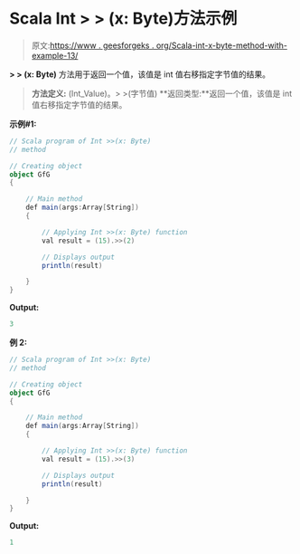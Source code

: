 # Scala Int > > (x: Byte)方法示例

> 原文:[https://www . geesforgeks . org/Scala-int-x-byte-method-with-example-13/](https://www.geeksforgeeks.org/scala-int-x-byte-method-with-example-13/)

**> > (x: Byte)** 方法用于返回一个值，该值是 int 值右移指定字节值的结果。

> **方法定义:** (Int_Value)。> >(字节值)
> **返回类型:**返回一个值，该值是 int 值右移指定字节值的结果。

**示例#1:**

```scala
// Scala program of Int >>(x: Byte)
// method

// Creating object
object GfG
{ 

    // Main method
    def main(args:Array[String])
    {

        // Applying Int >>(x: Byte) function
        val result = (15).>>(2)

        // Displays output
        println(result)

    }
} 
```

**Output:**

```scala
3

```

**例 2:**

```scala
// Scala program of Int >>(x: Byte)
// method

// Creating object
object GfG
{ 

    // Main method
    def main(args:Array[String])
    {

        // Applying Int >>(x: Byte) function
        val result = (15).>>(3)

        // Displays output
        println(result)

    }
} 
```

**Output:**

```scala
1

```